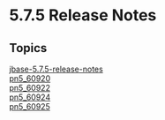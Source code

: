 # 5.7.5 Release Notes

<PageHeader />

## Topics

[jbase-5.7.5-release-notes](./jbase-5.7.5-release-notes/README.md)  
[pn5_60920](./pn5_60920)  
[pn5_60922](./pn5_60922)  
[pn5_60924](./pn5_60924)  
[pn5_60925](./pn5_60925)  

<PageFooter />
